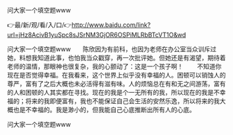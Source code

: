 问大家一个填空题www

👉最/新/观/看/入/口/👉http://www.baidu.com/link?url=jHz8AcivB1yuSpc8sJSrNM3GjOR6OSPiMLRbBTcVT1O&wd

问大家一个填空题www　　陈欣因为有前科，也因为老师在办公室当众训斥过她，料想我知道此事，也怕我当众戳穿，再一次批评她。但她还是有渴望，期待着老师的温情，那眼神也很复杂，我的心颤动了：这是一个孩子啊！
　　不知道你现在是否觉得幸福。在我看来，这个世界上似乎没有幸福的人。困顿可以销蚀人的尊严，富有了之后大概也未必活得有滋有味。人的烦恼总在有和无之间游荡，富有的人和困顿的人其实都在寻找。现在的我是个一无所有的我，所以现在的我是不幸福的；将来的我即便富有，我也不能保证自己会生活的安然乐逸，所以将来的我大概也是不幸福的。我是渺小的，但我能自己心底推断出所有人的心底。


问大家一个填空题www
